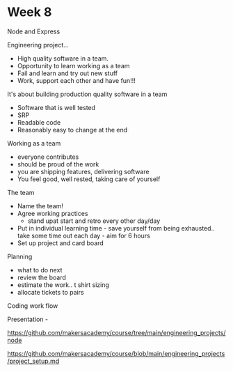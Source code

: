 # Week 8

Node and Express

Engineering project...

- High quality software in a team.
- Opportunity to learn working as a team
- Fail and learn and try out new stuff
- Work, support each other and have fun!!!

It's about building production quality software in a team

- Software that is well tested
- SRP
- Readable code
- Reasonably easy to change at the end

Working as a team
- everyone contributes
- should be proud of the work
- you are shipping features, delivering software
- You feel good, well rested, taking care of yourself

The team
- Name the team!
- Agree working practices
  * stand upat start and retro every other day/day
- Put in individual learning time - save yourself from being exhausted.. take some time out each day - aim for 6 hours
- Set up project and card board

Planning
- what to do next
- review the board
- estimate the work.. t shirt sizing
- allocate tickets to pairs

Coding work flow

Presentation - 



https://github.com/makersacademy/course/tree/main/engineering_projects/node

https://github.com/makersacademy/course/blob/main/engineering_projects/project_setup.md
